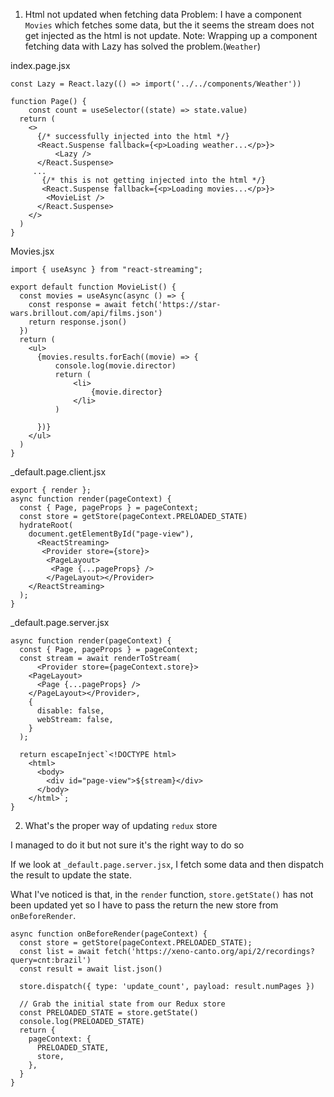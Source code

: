 
1) Html not updated when fetching data 
Problem: I have a component `Movies` which fetches some data, but the it seems the stream does not get injected as the html is not update.
Note: Wrapping up a component fetching data with Lazy has solved the problem.(`Weather`)


index.page.jsx
```
const Lazy = React.lazy(() => import('../../components/Weather'))

function Page() {
    const count = useSelector((state) => state.value)
  return (
    <>
      {/* successfully injected into the html */}
      <React.Suspense fallback={<p>Loading weather...</p>}>
          <Lazy />
      </React.Suspense>
     ...
       {/* this is not getting injected into the html */}
       <React.Suspense fallback={<p>Loading movies...</p>}>
        <MovieList />
      </React.Suspense>
    </>
  )
}
```

Movies.jsx
```
import { useAsync } from "react-streaming";

export default function MovieList() {
  const movies = useAsync(async () => {
    const response = await fetch('https://star-wars.brillout.com/api/films.json')
    return response.json()
  })
  return (
    <ul>
      {movies.results.forEach((movie) => {
          console.log(movie.director)
          return (
              <li>
                  {movie.director}
              </li>
          )

      })}
    </ul>
  )
}
```

_default.page.client.jsx

```
export { render };
async function render(pageContext) {
  const { Page, pageProps } = pageContext;
  const store = getStore(pageContext.PRELOADED_STATE)
  hydrateRoot(
    document.getElementById("page-view"),
      <ReactStreaming>
       <Provider store={store}>
        <PageLayout>
         <Page {...pageProps} />
        </PageLayout></Provider>
    </ReactStreaming>
  );
}
```

_default.page.server.jsx
```
async function render(pageContext) {
  const { Page, pageProps } = pageContext;
  const stream = await renderToStream(
      <Provider store={pageContext.store}>
    <PageLayout>
      <Page {...pageProps} />
    </PageLayout></Provider>,
    {
      disable: false,
      webStream: false,
    }
  );

  return escapeInject`<!DOCTYPE html>
    <html>
      <body>
        <div id="page-view">${stream}</div>
      </body>
    </html>`;
}
```


2) What's the proper way of updating `redux` store

I managed to do it but not sure it's the right way to do so

If we look at `_default.page.server.jsx`, I fetch some data and then dispatch the result to update the state.

What I've noticed is that, in the `render` function, `store.getState()` has not been updated yet so I have to pass the return the new store from `onBeforeRender`.

```
async function onBeforeRender(pageContext) {
  const store = getStore(pageContext.PRELOADED_STATE);
  const list = await fetch('https://xeno-canto.org/api/2/recordings?query=cnt:brazil')
  const result = await list.json()

  store.dispatch({ type: 'update_count', payload: result.numPages })

  // Grab the initial state from our Redux store
  const PRELOADED_STATE = store.getState()
  console.log(PRELOADED_STATE)
  return {
    pageContext: {
      PRELOADED_STATE,
      store,
    },
  }
}
```
